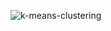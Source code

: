 ![k-means-clustering](https://user-images.githubusercontent.com/115092260/202466480-ae165ad5-8c58-4843-a4a8-86218511dff2.png)
